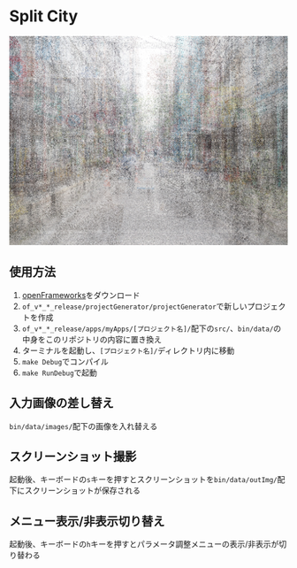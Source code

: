 # Split City

![デモGIF](/bin/data/demo.jpg)

## 使用方法

1. [openFrameworks](https://openframeworks.cc/)をダウンロード
2. `of_v*_*_release/projectGenerator/projectGenerator`で新しいプロジェクトを作成
3. `of_v*_*_release/apps/myApps/[プロジェクト名]/`配下の`src/`、`bin/data/`の中身をこのリポジトリの内容に置き換え
4. ターミナルを起動し、`[プロジェクト名]/`ディレクトリ内に移動
5. `make Debug`でコンパイル
6. `make RunDebug`で起動

## 入力画像の差し替え

`bin/data/images/`配下の画像を入れ替える

## スクリーンショット撮影

起動後、キーボードの`s`キーを押すとスクリーンショットを`bin/data/outImg/`配下にスクリーンショットが保存される

## メニュー表示/非表示切り替え

起動後、キーボードの`h`キーを押すとパラメータ調整メニューの表示/非表示が切り替わる
